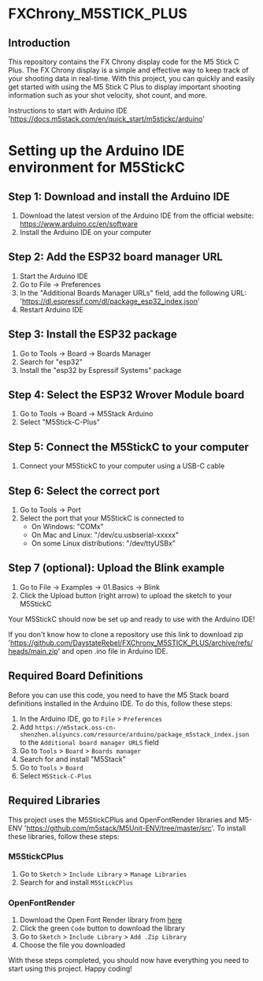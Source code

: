 # FXChrony_M5STICK_PLUS

## Introduction

This repository contains the FX Chrony display code for the M5 Stick C Plus. The FX Chrony display is a simple and effective way to keep track of your shooting data in real-time. With this project, you can quickly and easily get started with using the M5 Stick C Plus to display important shooting information such as your shot velocity, shot count, and more.

Instructions to start with Arduino IDE 'https://docs.m5stack.com/en/quick_start/m5stickc/arduino'

# Setting up the Arduino IDE environment for M5StickC

## Step 1: Download and install the Arduino IDE
1. Download the latest version of the Arduino IDE from the official website: https://www.arduino.cc/en/software
2. Install the Arduino IDE on your computer

## Step 2: Add the ESP32 board manager URL
1. Start the Arduino IDE
2. Go to File -> Preferences
3. In the "Additional Boards Manager URLs" field, add the following URL: 'https://dl.espressif.com/dl/package_esp32_index.json'
4. Restart Arduino IDE


## Step 3: Install the ESP32 package
1. Go to Tools -> Board -> Boards Manager
2. Search for "esp32"
3. Install the "esp32 by Espressif Systems" package

## Step 4: Select the ESP32 Wrover Module board
1. Go to Tools -> Board -> M5Stack Arduino
2. Select "M5Stick-C-Plus"

## Step 5: Connect the M5StickC to your computer
1. Connect your M5StickC to your computer using a USB-C cable

## Step 6: Select the correct port
1. Go to Tools -> Port
2. Select the port that your M5StickC is connected to
   - On Windows: "COMx"
   - On Mac and Linux: "/dev/cu.usbserial-xxxxx"
   - On some Linux distributions: "/dev/ttyUSBx"

## Step 7 (optional): Upload the Blink example
1. Go to File -> Examples -> 01.Basics -> Blink
2. Click the Upload button (right arrow) to upload the sketch to your M5StickC

Your M5StickC should now be set up and ready to use with the Arduino IDE!



If you don't know how to clone a repository use this link to download zip 'https://github.com/DaystateRebel/FXChrony_M5STICK_PLUS/archive/refs/heads/main.zip' and open .ino file in Arduino IDE.

## Required Board Definitions

Before you can use this code, you need to have the M5 Stack board definitions installed in the Arduino IDE. To do this, follow these steps:

1. In the Arduino IDE, go to `File` > `Preferences`
2. Add `https://m5stack.oss-cn-shenzhen.aliyuncs.com/resource/arduino/package_m5stack_index.json` to the `Additional board manager URLS` field
3. Go to `Tools` > `Board` > `Boards manager`
4. Search for and install "M5Stack"
5. Go to `Tools` > `Board`
6. Select `M5Stick-C-Plus`

## Required Libraries

This project uses the M5StickCPlus and OpenFontRender libraries and M5-ENV 'https://github.com/m5stack/M5Unit-ENV/tree/master/src'. To install these libraries, follow these steps:

### M5StickCPlus

1. Go to `Sketch` > `Include Library` > `Manage Libraries`
2. Search for and install `M5StickCPlus`

### OpenFontRender

1. Download the Open Font Render library from [here](https://github.com/takkaO/OpenFontRender)
2. Click the green `Code` button to download the library
3. Go to `Sketch` > `Include Library` > `Add .Zip Library`
4. Choose the file you downloaded

With these steps completed, you should now have everything you need to start using this project. Happy coding!
